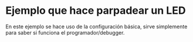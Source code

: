 # Ejemplo que hace parpadear un LED

En este ejemplo se hace uso de la configuración básica, sirve simplemente para saber si funciona el programador/debugger.
